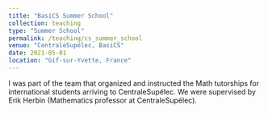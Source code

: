 ```yaml
---
title: "BasiCS Summer School"
collection: teaching
type: "Summer School"
permalink: /teaching/cs_summer_school
venue: "CentraleSupélec, BasiCS"
date: 2021-05-01
location: "Gif-sur-Yvette, France"
---
```


I was part of the team that organized and instructed the Math tutorships for international students arriving to CentraleSupélec. We were supervised by Erik Herbin (Mathematics professor at CentraleSupélec). 
